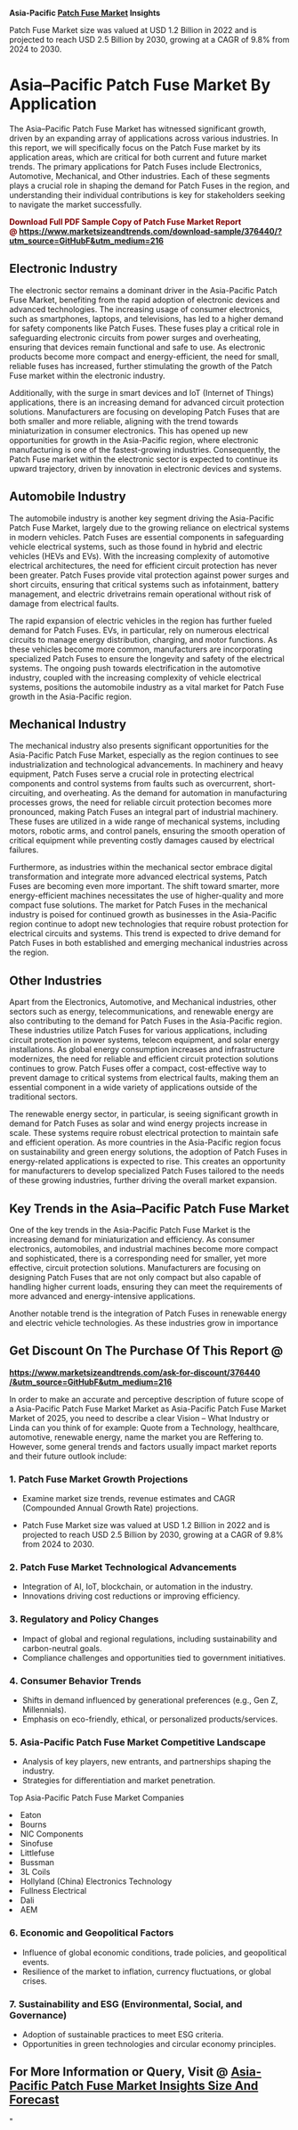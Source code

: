 <p><strong>Asia-Pacific&nbsp;<a href=""https://www.marketsizeandtrends.com/download-sample/376440/&amp;utm_source=GitHubF&amp;utm_medium=216"">Patch Fuse Market</a> Insights</strong></p><p>Patch Fuse Market size was valued at USD 1.2 Billion in 2022 and is projected to reach USD 2.5 Billion by 2030, growing at a CAGR of 9.8% from 2024 to 2030.</p><p><h1>Asia–Pacific Patch Fuse Market By Application</h1><p>The Asia–Pacific Patch Fuse Market has witnessed significant growth, driven by an expanding array of applications across various industries. In this report, we will specifically focus on the Patch Fuse market by its application areas, which are critical for both current and future market trends. The primary applications for Patch Fuses include Electronics, Automotive, Mechanical, and Other industries. Each of these segments plays a crucial role in shaping the demand for Patch Fuses in the region, and understanding their individual contributions is key for stakeholders seeking to navigate the market successfully. <strong><p><strong><span style="color: #800000;">Download Full PDF Sample Copy of Patch Fuse Market Report @</span>&nbsp;</strong><a href="https://www.marketsizeandtrends.com/download-sample/376440/?utm_source=GitHubF&amp;utm_medium=216" target="_blank">https://www.marketsizeandtrends.com/download-sample/376440/?utm_source=GitHubF&amp;utm_medium=216</a></p></strong></p><h2>Electronic Industry</h2><p>The electronic sector remains a dominant driver in the Asia-Pacific Patch Fuse Market, benefiting from the rapid adoption of electronic devices and advanced technologies. The increasing usage of consumer electronics, such as smartphones, laptops, and televisions, has led to a higher demand for safety components like Patch Fuses. These fuses play a critical role in safeguarding electronic circuits from power surges and overheating, ensuring that devices remain functional and safe to use. As electronic products become more compact and energy-efficient, the need for small, reliable fuses has increased, further stimulating the growth of the Patch Fuse market within the electronic industry.</p><p>Additionally, with the surge in smart devices and IoT (Internet of Things) applications, there is an increasing demand for advanced circuit protection solutions. Manufacturers are focusing on developing Patch Fuses that are both smaller and more reliable, aligning with the trend towards miniaturization in consumer electronics. This has opened up new opportunities for growth in the Asia-Pacific region, where electronic manufacturing is one of the fastest-growing industries. Consequently, the Patch Fuse market within the electronic sector is expected to continue its upward trajectory, driven by innovation in electronic devices and systems.</p><h2>Automobile Industry</h2><p>The automobile industry is another key segment driving the Asia-Pacific Patch Fuse Market, largely due to the growing reliance on electrical systems in modern vehicles. Patch Fuses are essential components in safeguarding vehicle electrical systems, such as those found in hybrid and electric vehicles (HEVs and EVs). With the increasing complexity of automotive electrical architectures, the need for efficient circuit protection has never been greater. Patch Fuses provide vital protection against power surges and short circuits, ensuring that critical systems such as infotainment, battery management, and electric drivetrains remain operational without risk of damage from electrical faults.</p><p>The rapid expansion of electric vehicles in the region has further fueled demand for Patch Fuses. EVs, in particular, rely on numerous electrical circuits to manage energy distribution, charging, and motor functions. As these vehicles become more common, manufacturers are incorporating specialized Patch Fuses to ensure the longevity and safety of the electrical systems. The ongoing push towards electrification in the automotive industry, coupled with the increasing complexity of vehicle electrical systems, positions the automobile industry as a vital market for Patch Fuse growth in the Asia-Pacific region.</p><h2>Mechanical Industry</h2><p>The mechanical industry also presents significant opportunities for the Asia-Pacific Patch Fuse Market, especially as the region continues to see industrialization and technological advancements. In machinery and heavy equipment, Patch Fuses serve a crucial role in protecting electrical components and control systems from faults such as overcurrent, short-circuiting, and overheating. As the demand for automation in manufacturing processes grows, the need for reliable circuit protection becomes more pronounced, making Patch Fuses an integral part of industrial machinery. These fuses are utilized in a wide range of mechanical systems, including motors, robotic arms, and control panels, ensuring the smooth operation of critical equipment while preventing costly damages caused by electrical failures.</p><p>Furthermore, as industries within the mechanical sector embrace digital transformation and integrate more advanced electrical systems, Patch Fuses are becoming even more important. The shift toward smarter, more energy-efficient machines necessitates the use of higher-quality and more compact fuse solutions. The market for Patch Fuses in the mechanical industry is poised for continued growth as businesses in the Asia-Pacific region continue to adopt new technologies that require robust protection for electrical circuits and systems. This trend is expected to drive demand for Patch Fuses in both established and emerging mechanical industries across the region.</p><h2>Other Industries</h2><p>Apart from the Electronics, Automotive, and Mechanical industries, other sectors such as energy, telecommunications, and renewable energy are also contributing to the demand for Patch Fuses in the Asia-Pacific region. These industries utilize Patch Fuses for various applications, including circuit protection in power systems, telecom equipment, and solar energy installations. As global energy consumption increases and infrastructure modernizes, the need for reliable and efficient circuit protection solutions continues to grow. Patch Fuses offer a compact, cost-effective way to prevent damage to critical systems from electrical faults, making them an essential component in a wide variety of applications outside of the traditional sectors.</p><p>The renewable energy sector, in particular, is seeing significant growth in demand for Patch Fuses as solar and wind energy projects increase in scale. These systems require robust electrical protection to maintain safe and efficient operation. As more countries in the Asia-Pacific region focus on sustainability and green energy solutions, the adoption of Patch Fuses in energy-related applications is expected to rise. This creates an opportunity for manufacturers to develop specialized Patch Fuses tailored to the needs of these growing industries, further driving the overall market expansion.</p><h2>Key Trends in the Asia–Pacific Patch Fuse Market</h2><p>One of the key trends in the Asia-Pacific Patch Fuse Market is the increasing demand for miniaturization and efficiency. As consumer electronics, automobiles, and industrial machines become more compact and sophisticated, there is a corresponding need for smaller, yet more effective, circuit protection solutions. Manufacturers are focusing on designing Patch Fuses that are not only compact but also capable of handling higher current loads, ensuring they can meet the requirements of more advanced and energy-intensive applications.</p><p>Another notable trend is the integration of Patch Fuses in renewable energy and electric vehicle technologies. As these industries grow in importance</p><h2><strong>Get Discount On The Purchase Of This Report @&nbsp;</strong></h2><p><strong><a href=""https://www.marketsizeandtrends.com/ask-for-discount/376440/&amp;utm_source=GitHubF&amp;utm_medium=216"" target=""_blank"">https://www.marketsizeandtrends.com/ask-for-discount/376440<br />/&amp;utm_source=GitHubF&amp;utm_medium=216</a></strong></p><p>In order to make an accurate and perceptive description of future scope of a Asia-Pacific&nbsp;Patch Fuse Market Market as Asia-Pacific&nbsp;Patch Fuse Market Market of 2025, you need to describe a clear Vision &ndash; What Industry or Linda can you think of for example: Quote from a Technology, healthcare, automotive, renewable energy, name the market you are Reffering to. However, some general trends and factors usually impact market reports and their future outlook include:</p><h3>1.&nbsp;<strong>Patch Fuse Market Growth Projections</strong></h3><ul><li>Examine market size trends, revenue estimates and CAGR (Compounded Annual Growth Rate) projections.</li><li><p>Patch Fuse Market size was valued at USD 1.2 Billion in 2022 and is projected to reach USD 2.5 Billion by 2030, growing at a CAGR of 9.8% from 2024 to 2030.</p></li></ul><h3>2.&nbsp;<strong>Patch Fuse Market Technological Advancements</strong></h3><ul><li>Integration of AI, IoT, blockchain, or automation in the industry.</li><li>Innovations driving cost reductions or improving efficiency.</li></ul><h3>3.&nbsp;<strong>Regulatory and Policy Changes</strong></h3><ul><li>Impact of global and regional regulations, including sustainability and carbon-neutral goals.</li><li>Compliance challenges and opportunities tied to government initiatives.</li></ul><h3>4.&nbsp;<strong>Consumer Behavior Trends</strong></h3><ul><li>Shifts in demand influenced by generational preferences (e.g., Gen Z, Millennials).</li><li>Emphasis on eco-friendly, ethical, or personalized products/services.</li></ul><h3>5.&nbsp;<strong>Asia-Pacific Patch Fuse Market Competitive Landscape</strong></h3><ul><li>Analysis of key players, new entrants, and partnerships shaping the industry.</li><li>Strategies for differentiation and market penetration.</li></ul><p data-pm-slice=""1 1 []"">Top Asia-Pacific Patch Fuse Market Companies</p><div data-test-id=""""><p><li>Eaton</li><li> Bourns</li><li> NIC Components</li><li> Sinofuse</li><li> Littlefuse</li><li> Bussman</li><li> 3L Coils</li><li> Hollyland (China) Electronics Technology</li><li> Fullness Electrical</li><li> Dali</li><li> AEM</li></p></div><h3>6.&nbsp;<strong>Economic and Geopolitical Factors</strong></h3><ul><li>Influence of global economic conditions, trade policies, and geopolitical events.</li><li>Resilience of the market to inflation, currency fluctuations, or global crises.</li></ul><h3>7.&nbsp;<strong>Sustainability and ESG (Environmental, Social, and Governance)</strong></h3><ul><li>Adoption of sustainable practices to meet ESG criteria.</li><li>Opportunities in green technologies and circular economy principles.</li></ul><h2><strong>For More Information or Query, Visit @&nbsp;</strong><a href=""https://www.verifiedmarketreports.com/product/patch-fuse-market/"" target=""_blank"">Asia-Pacific Patch Fuse Market Insights Size And Forecast</a></h2>"
